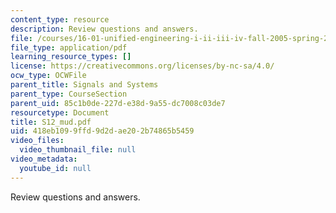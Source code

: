 ```yaml
---
content_type: resource
description: Review questions and answers.
file: /courses/16-01-unified-engineering-i-ii-iii-iv-fall-2005-spring-2006/418eb1099ffd9d2dae202b74865b5459_S12_mud.pdf
file_type: application/pdf
learning_resource_types: []
license: https://creativecommons.org/licenses/by-nc-sa/4.0/
ocw_type: OCWFile
parent_title: Signals and Systems
parent_type: CourseSection
parent_uid: 85c1b0de-227d-e38d-9a55-dc7008c03de7
resourcetype: Document
title: S12_mud.pdf
uid: 418eb109-9ffd-9d2d-ae20-2b74865b5459
video_files:
  video_thumbnail_file: null
video_metadata:
  youtube_id: null
---
```

Review questions and answers.